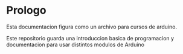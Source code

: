 # Prologo
Esta documentacion figura como un archivo para cursos de arduino.

Este repositorio guarda una introduccion basica de programacion y documentacion para usar distintos modulos de Arduino